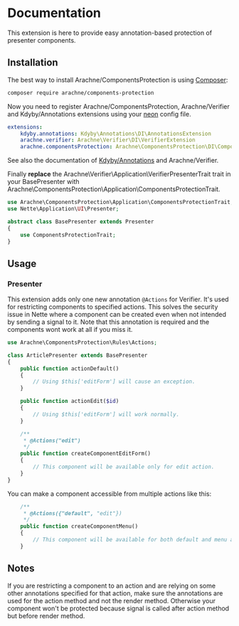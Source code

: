 # Documentation

This extension is here to provide easy annotation-based protection of presenter components.


## Installation

The best way to install Arachne/ComponentsProtection is using [Composer](http://getcomposer.org/):

```sh
composer require arachne/components-protection
```

Now you need to register Arachne/ComponentsProtection, Arachne/Verifier and Kdyby/Annotations extensions using your [neon](http://ne-on.org/) config file.

```yml
extensions:
    kdyby.annotations: Kdyby\Annotations\DI\AnnotationsExtension
    arachne.verifier: Arachne\Verifier\DI\VerifierExtension
    arachne.componentsProtection: Arachne\ComponentsProtection\DI\ComponentsProtectionExtension
```

See also the documentation of [Kdyby/Annotations](https://github.com/Kdyby/Annotations/blob/master/docs/en/index.md) and Arachne/Verifier.

Finally **replace** the Arachne\Verifier\Application\VerifierPresenterTrait trait in your BasePresenter with Arachne\ComponentsProtection\Application\ComponentsProtectionTrait.

```php
use Arachne\ComponentsProtection\Application\ComponentsProtectionTrait;
use Nette\Application\UI\Presenter;

abstract class BasePresenter extends Presenter
{
	use ComponentsProtectionTrait;
}
```


## Usage

### Presenter

This extension adds only one new annotation `@Actions` for Verifier. It's used for restricting components to specified actions. This solves the security issue in Nette where a component can be created even when not intended by sending a signal to it. Note that this annotation is required and the components wont work at all if you miss it.

```php
use Arachne\ComponentsProtection\Rules\Actions;

class ArticlePresenter extends BasePresenter
{
	public function actionDefault()
	{
		// Using $this['editForm'] will cause an exception.
	}

	public function actionEdit($id)
	{
		// Using $this['editForm'] will work normally.
	}

	/**
	 * @Actions("edit")
	 */
	public function createComponentEditForm()
	{
		// This component will be available only for edit action.
	}
}
```

You can make a component accessible from multiple actions like this:

```php
	/**
	 * @Actions({"default", "edit"})
	 */
	public function createComponentMenu()
	{
		// This component will be available for both default and menu actions.
	}
```


## Notes

If you are restricting a component to an action and are relying on some other annotations specified for that action, make sure the annotations are used for the action method and not the render method. Otherwise your component won't be protected because signal is called after action method but before render method.
